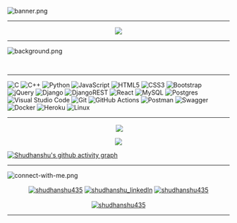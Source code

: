 <!-- ----------- HEAD SECTION ------------ -->

![banner.png](./images/github-banner.png)
<hr>


<p align="center">
  <img src="https://readme-typing-svg.herokuapp.com?color=0d8eceF&size=30&center=true&vCenter=true&width=550&height=70&lines=Hey+There+👋,+I'm+Shudhanshu Kumar;+An+Open+Source+Enthusiast+☀;Full+Stack+Web+Developer+💻;Loves+To+Build+Projects+🛠;A+Problem+Solver+🕵;">
</p>

<hr>

![background.png](./images/github-back.jpg)

<br>
<hr>

<!-- ----------- HEAD SECTION END ------------ -->


<!-- ----------- TECH STACK SECTION ------------ -->

![C](https://img.shields.io/badge/c-%2300599C.svg?style=for-the-badge&logo=c&logoColor=white) ![C++](https://img.shields.io/badge/c++-%2300599C.svg?style=for-the-badge&logo=c%2B%2B&logoColor=white) ![Python](https://img.shields.io/badge/python-3670A0?style=for-the-badge&logo=python&logoColor=ffdd54) ![JavaScript](https://img.shields.io/badge/javascript-%23323330.svg?style=for-the-badge&logo=javascript&logoColor=%23F7DF1E) ![HTML5](https://img.shields.io/badge/html5-%23E34F26.svg?style=for-the-badge&logo=html5&logoColor=white) ![CSS3](https://img.shields.io/badge/css3-%231572B6.svg?style=for-the-badge&logo=css3&logoColor=white) ![Bootstrap](https://img.shields.io/badge/bootstrap-%23563D7C.svg?style=for-the-badge&logo=bootstrap&logoColor=white) ![jQuery](https://img.shields.io/badge/jquery-%230769AD.svg?style=for-the-badge&logo=jquery&logoColor=white) ![Django](https://img.shields.io/badge/django-%23092E20.svg?style=for-the-badge&logo=django&logoColor=white) ![DjangoREST](https://img.shields.io/badge/DJANGO-REST-ff1709?style=for-the-badge&logo=django&logoColor=white&color=ff1709&labelColor=gray) ![React](https://img.shields.io/badge/react-%2320232a.svg?style=for-the-badge&logo=react&logoColor=%2361DAFB) ![MySQL](https://img.shields.io/badge/mysql-%2300f.svg?style=for-the-badge&logo=mysql&logoColor=white) ![Postgres](https://img.shields.io/badge/postgres-%23316192.svg?style=for-the-badge&logo=postgresql&logoColor=white) ![Visual Studio Code](https://img.shields.io/badge/Visual%20Studio%20Code-0078d7.svg?style=for-the-badge&logo=visual-studio-code&logoColor=white) ![Git](https://img.shields.io/badge/git-%23F05033.svg?style=for-the-badge&logo=git&logoColor=white) ![GitHub Actions](https://img.shields.io/badge/githubactions-%232671E5.svg?style=for-the-badge&logo=githubactions&logoColor=white) ![Postman](https://img.shields.io/badge/Postman-FF6C37?style=for-the-badge&logo=postman&logoColor=white) ![Swagger](https://img.shields.io/badge/-Swagger-%23Clojure?style=for-the-badge&logo=swagger&logoColor=white) ![Docker](https://img.shields.io/badge/docker-%230db7ed.svg?style=for-the-badge&logo=docker&logoColor=white) ![Heroku](https://img.shields.io/badge/heroku-%23430098.svg?style=for-the-badge&logo=heroku&logoColor=white) ![Linux](https://img.shields.io/badge/Linux-FCC624?style=for-the-badge&logo=linux&logoColor=black)

<hr>

<!-- ----------- TECH STACK SECTION END------------ -->



<!-- ----------- GITHUB STATS SECTION ------------ -->


<p align ="center">&nbsp;<img align="center" src="https://github-readme-stats.vercel.app/api?username=shudhanshu435&show_icons=true&count_private=true&theme=react" />

<p align="center"><img align="center" src="http://github-readme-streak-stats.herokuapp.com?user=shudhanshu435&theme=react" />

[![Shudhanshu's github activity graph](https://activity-graph.herokuapp.com/graph?username=shudhanshu435&bg_color=000000&color=1fdbd8&line=ff5c5c&point=1adbce&area=true&hide_border=true)](https://github.com/ashutosh00710/github-readme-activity-graph)

<hr>

<!-- ----------- GITHUB STATS SECTION END ------------ -->


<!-- ----------- CONNECT WITH ME SECTION ------------ -->

![connect-with-me.png](./images/connect-with-me.png)


<p align="center">
<a href="https://discordapp.com/users/shudhanshuKumar#0441/" target="blank"><img align="center" src="https://img.shields.io/badge/Discord-7289DA?style=for-the-badge&logo=discord&logoColor=white" alt="shudhanshu435"/></a> <a href="https://www.linkedin.com/in/shudhanshu-kumar-328b171ba" target="blank"><img align="center" src="https://img.shields.io/badge/LinkedIn-0077B5?style=for-the-badge&logo=linkedin&logoColor=white" alt="shudhanshu_linkedIn"/></a> <a href="https://www.instagram.com/its_skp8080/" target="blank"><img align="center" src="https://img.shields.io/badge/Instagram-E4405F?style=for-the-badge&logo=instagram&logoColor=white" alt="shudhanshu435" /></a>
<br>
<br>
<a href="https://twitter.com/@Sudhans51965948" target="blank"><img src="https://img.shields.io/twitter/follow/AryamanZ29?logo=twitter&style=for-the-badge" alt="shudhanshu435" /></a>
</p>

<hr>

<!-- ----------- CONNECT WITH ME SECTION END ------------ -->


[twitter]: https://twitter.com/@Sudhans51965948
[instagram]: https://www.instagram.com/its_skp8080/
[linkedin]: https://www.linkedin.com/in/shudhanshu-kumar-328b171ba
[github]:https://github.com/shudhanshu435
[gmail]:mailto:sudhanshukumar1242002@gmail.com
